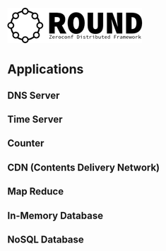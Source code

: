 ![round_logo](./img/round_logo.png)

# Applications

## DNS Server

## Time Server

## Counter

## CDN (Contents Delivery Network)

## Map Reduce

## In-Memory Database

## NoSQL Database
